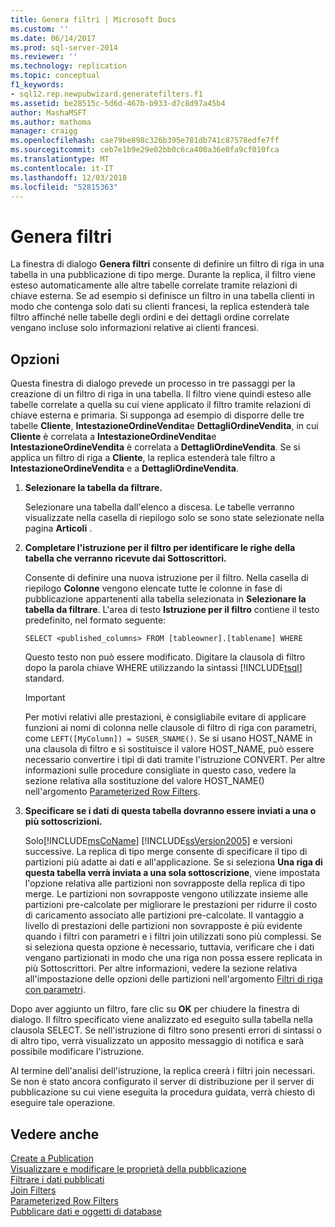 ```yaml
---
title: Genera filtri | Microsoft Docs
ms.custom: ''
ms.date: 06/14/2017
ms.prod: sql-server-2014
ms.reviewer: ''
ms.technology: replication
ms.topic: conceptual
f1_keywords:
- sql12.rep.newpubwizard.generatefilters.f1
ms.assetid: be28515c-5d6d-467b-b933-d7c8d97a45b4
author: MashaMSFT
ms.author: mathoma
manager: craigg
ms.openlocfilehash: cae79be898c326b395e781db741c87578edfe7ff
ms.sourcegitcommit: ceb7e1b9e29e02bb0c6ca400a36e0fa9cf010fca
ms.translationtype: MT
ms.contentlocale: it-IT
ms.lasthandoff: 12/03/2018
ms.locfileid: "52815363"
---
```

# <a name="generate-filters"></a>Genera filtri
  La finestra di dialogo **Genera filtri** consente di definire un filtro di riga in una tabella in una pubblicazione di tipo merge. Durante la replica, il filtro viene esteso automaticamente alle altre tabelle correlate tramite relazioni di chiave esterna. Se ad esempio si definisce un filtro in una tabella clienti in modo che contenga solo dati su clienti francesi, la replica estenderà tale filtro affinché nelle tabelle degli ordini e dei dettagli ordine correlate vengano incluse solo informazioni relative ai clienti francesi.  
  
## <a name="options"></a>Opzioni  
 Questa finestra di dialogo prevede un processo in tre passaggi per la creazione di un filtro di riga in una tabella. Il filtro viene quindi esteso alle tabelle correlate a quella su cui viene applicato il filtro tramite relazioni di chiave esterna e primaria. Si supponga ad esempio di disporre delle tre tabelle **Cliente**, **IntestazioneOrdineVendita**e **DettagliOrdineVendita**, in cui **Cliente** è correlata a **IntestazioneOrdineVendita**e **IntestazioneOrdineVendita** è correlata a **DettagliOrdineVendita**. Se si applica un filtro di riga a **Cliente**, la replica estenderà tale filtro a **IntestazioneOrdineVendita** e a **DettagliOrdineVendita**.  
  
1.  **Selezionare la tabella da filtrare.**  
  
     Selezionare una tabella dall'elenco a discesa. Le tabelle verranno visualizzate nella casella di riepilogo solo se sono state selezionate nella pagina **Articoli** .  
  
2.  **Completare l'istruzione per il filtro per identificare le righe della tabella che verranno ricevute dai Sottoscrittori.**  
  
     Consente di definire una nuova istruzione per il filtro. Nella casella di riepilogo **Colonne** vengono elencate tutte le colonne in fase di pubblicazione appartenenti alla tabella selezionata in **Selezionare la tabella da filtrare**. L'area di testo **Istruzione per il filtro** contiene il testo predefinito, nel formato seguente:  
  
     `SELECT <published_columns> FROM [tableowner].[tablename] WHERE`  
  
     Questo testo non può essere modificato. Digitare la clausola di filtro dopo la parola chiave WHERE utilizzando la sintassi [!INCLUDE[tsql](../../includes/tsql-md.md)] standard.  
  
    > [!IMPORTANT]  
    >  Per motivi relativi alle prestazioni, è consigliabile evitare di applicare funzioni ai nomi di colonna nelle clausole di filtro di riga con parametri, come `LEFT([MyColumn]) = SUSER_SNAME()`. Se si usano HOST_NAME in una clausola di filtro e si sostituisce il valore HOST_NAME, può essere necessario convertire i tipi di dati tramite l'istruzione CONVERT. Per altre informazioni sulle procedure consigliate in questo caso, vedere la sezione relativa alla sostituzione del valore HOST_NAME() nell'argomento [Parameterized Row Filters](merge/parameterized-filters-parameterized-row-filters.md).  
  
3.  **Specificare se i dati di questa tabella dovranno essere inviati a una o più sottoscrizioni.**  
  
     Solo[!INCLUDE[msCoName](../../includes/msconame-md.md)] [!INCLUDE[ssVersion2005](../../includes/ssversion2005-md.md)] e versioni successive. La replica di tipo merge consente di specificare il tipo di partizioni più adatte ai dati e all'applicazione. Se si seleziona **Una riga di questa tabella verrà inviata a una sola sottoscrizione**, viene impostata l'opzione relativa alle partizioni non sovrapposte della replica di tipo merge. Le partizioni non sovrapposte vengono utilizzate insieme alle partizioni pre-calcolate per migliorare le prestazioni per ridurre il costo di caricamento associato alle partizioni pre-calcolate. Il vantaggio a livello di prestazioni delle partizioni non sovrapposte è più evidente quando i filtri con parametri e i filtri join utilizzati sono più complessi. Se si seleziona questa opzione è necessario, tuttavia, verificare che i dati vengano partizionati in modo che una riga non possa essere replicata in più Sottoscrittori. Per altre informazioni, vedere la sezione relativa all'impostazione delle opzioni delle partizioni nell'argomento [Filtri di riga con parametri](merge/parameterized-filters-parameterized-row-filters.md).  
  
 Dopo aver aggiunto un filtro, fare clic su **OK** per chiudere la finestra di dialogo. Il filtro specificato viene analizzato ed eseguito sulla tabella nella clausola SELECT. Se nell'istruzione di filtro sono presenti errori di sintassi o di altro tipo, verrà visualizzato un apposito messaggio di notifica e sarà possibile modificare l'istruzione.  
  
 Al termine dell'analisi dell'istruzione, la replica creerà i filtri join necessari. Se non è stato ancora configurato il server di distribuzione per il server di pubblicazione su cui viene eseguita la procedura guidata, verrà chiesto di eseguire tale operazione.  
  
## <a name="see-also"></a>Vedere anche  
 [Create a Publication](publish/create-a-publication.md)   
 [Visualizzare e modificare le proprietà della pubblicazione](publish/view-and-modify-publication-properties.md)   
 [Filtrare i dati pubblicati](publish/filter-published-data.md)   
 [Join Filters](merge/join-filters.md)   
 [Parameterized Row Filters](merge/parameterized-filters-parameterized-row-filters.md)   
 [Pubblicare dati e oggetti di database](publish/publish-data-and-database-objects.md)  
  
  
